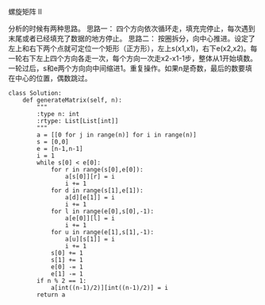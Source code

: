 螺旋矩阵 II

分析的时候有两种思路。
思路一：
四个方向依次循环走，填充完停止，每次遇到末尾或者已经填充了数据的地方停止。
思路二：
按圈拆分，向中心推进。设定了左上和右下两个点就可定位一个矩形（正方形），左上s(x1,x1)，右下e(x2,x2)。每一轮右下左上四个方向各走一次，每个方向一次走x2-x1-1步，整体从1开始填数。一轮过后，s和e两个方向向中间缩进1。重复操作。如果n是奇数，最后的数要填在中心的位置，偶数跳过。

	class Solution:
	    def generateMatrix(self, n):
	        """
	        :type n: int
	        :rtype: List[List[int]]
	        """
	        a = [[0 for j in range(n)] for i in range(n)]
	        s = [0,0]
	        e = [n-1,n-1]
	        i = 1
	        while s[0] < e[0]:
	            for r in range(s[0],e[0]):
	                a[s[0]][r] = i
	                i += 1
	            for d in range(s[1],e[1]):
	                a[d][e[1]] = i
	                i += 1
	            for l in range(e[0],s[0],-1):
	                a[e[0]][l] = i
	                i += 1
	            for u in range(e[1],s[1],-1):
	                a[u][s[1]] = i
	                i += 1
	            s[0] += 1
	            s[1] += 1
	            e[0] -= 1
	            e[1] -= 1
	        if n % 2 == 1:
	            a[int((n-1)/2)][int((n-1)/2)] = i
	        return a
